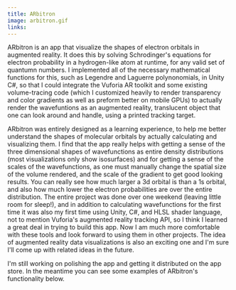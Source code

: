```yaml
---
title: ARbitron
image: arbitron.gif
links: 
---
```


ARbitron is an app that visualize the shapes of electron orbitals in augmented reality. It does this by solving Schrodinger's equations for electron probability in a hydrogen-like atom at runtime, for any valid set of quantumn numbers. I implemented all of the necessary mathematical functions for this, such as Legendre and Laguerre polynonomials, in Unity C#, so that I could integrate the Vuforia AR toolkit and some existing volume-tracing code (which I customized heavily to render transparency and color gradients as well as preform better on mobile GPUs) to actually render the wavefuntions as an augmented reality, translucent object that one can look around and handle, using a printed tracking target.

ARbitron was entirely designed as a learning experience, to help me better understand the shapes of molecular orbitals by actually calculating and visualizing them. I find that the app really helps with getting a sense of the three dimensional shapes of wavefunctions as entire density distributions (most visualizations only show isosurfaces) and for getting a sense of the scales of the wavefunctions, as one must manually change the spatial size of the volume rendered, and the scale of the gradient to get good looking results. You can really see how much larger a 3d orbital is than a 1s orbital, and also how much lower the electron probabilities are over the entire distribution. The entire project was done over one weekend (leaving little room for sleep!), and in addition to calculating wavefunctions for the first time it was also my first time using Unity, C#, and HLSL shader language, not to mention Vuforia's augmented reality tracking API, so I think I learned a great deal in trying to build this app. Now I am much more comfortable with these tools and look forward to using them in other projects. The idea of augmented reality data visualizations is also an exciting one and I'm sure I'll come up with related ideas in the future.

I'm still working on polishing the app and getting it distributed on the app store. In the meantime you can see some examples of ARbitron's functionality below.
